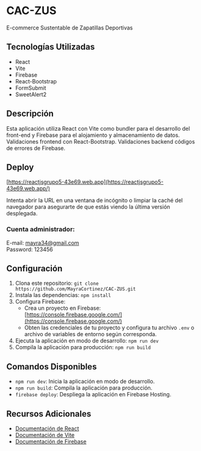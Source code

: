 # CAC-ZUS

E-commerce Sustentable de Zapatillas Deportivas 

## Tecnologías Utilizadas

- React
- Vite
- Firebase
- React-Bootstrap
- FormSubmit
- SweetAlert2

## Descripción

Esta aplicación utiliza React con Vite como bundler para el desarrollo del front-end y Firebase para el alojamiento y almacenamiento de datos.
Validaciones frontend con React-Bootstrap.
Validaciones backend códigos de errores de Firebase.

## Deploy

[https://reactjsgrupo5-43e69.web.app](https://reactjsgrupo5-43e69.web.app/)

Intenta abrir la URL en una ventana de incógnito o limpiar la caché del navegador para asegurarte de que estás viendo la última versión desplegada.

### Cuenta administrador:
E-mail: mayra34@gmail.com    
Password: 123456

## Configuración

1. Clona este repositorio: `git clone https://github.com/MayraCortinez/CAC-ZUS.git`
2. Instala las dependencias: `npm install`
3. Configura Firebase:
    - Crea un proyecto en Firebase: [https://console.firebase.google.com/](https://console.firebase.google.com/)
    - Obten las credenciales de tu proyecto y configura tu archivo `.env` o archivo de variables de entorno según corresponda.
4. Ejecuta la aplicación en modo de desarrollo: `npm run dev`
5. Compila la aplicación para producción: `npm run build`

## Comandos Disponibles

- `npm run dev`: Inicia la aplicación en modo de desarrollo.
- `npm run build`: Compila la aplicación para producción.
- `firebase deploy`: Despliega la aplicación en Firebase Hosting.

## Recursos Adicionales

- [Documentación de React](https://es.reactjs.org/docs/getting-started.html)
- [Documentación de Vite](https://vitejs.dev/guide/)
- [Documentación de Firebase](https://firebase.google.com/docs)


